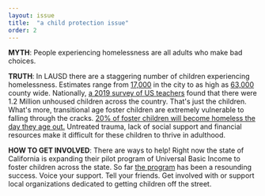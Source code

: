 ```yaml
---
layout: issue
title:  "a child protection issue"
order: 2
---
```

<strong>MYTH</strong>: People experiencing homelessness are all adults who make bad choices.

<strong>TRUTH</strong>: In LAUSD there are a staggering number of children experiencing homelessness. Estimates range from [17,000](https://www.cbsnews.com/news/california-housing-crisis-17000-homeless-children-los-angeles-school-district/) in the city to as high as [63,000](https://www.latimes.com/local/education/la-me-skid-row-homeless-children-20161124-story.html) county wide. Nationally, [a 2019 survey of US teachers](https://www.nytimes.com/2021/01/28/opinion/homeless-america-data.html) found that there were 1.2 Million unhoused children across the country. That's just the children. What's more, transitional age foster children are extremely vulnerable to falling through the cracks. [20% of foster children will become homeless the day they age out.](https://finallyfamilyhomes.org/the-problem/) Untreated trauma, lack of social support and financial resources make it difficult for these children to thrive in adulthood.


<strong>HOW TO GET INVOLVED</strong>: There are ways to help! Right now the state of California is expanding their pilot program of Universal Basic Income to foster children across the state. So far [the program](https://imprintnews.org/foster-care/california-approves-first-state-guaranteed-income-for-foster-youth/56957) has been a resounding success. Voice your support. Tell your friends. Get involved with or support local organizations dedicated to getting children off the street.
